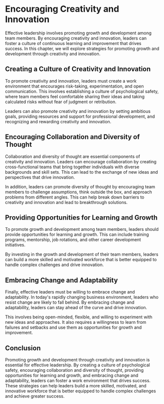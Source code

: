 Encouraging Creativity and Innovation
===================================================================================

Effective leadership involves promoting growth and development among team members. By encouraging creativity and innovation, leaders can foster a culture of continuous learning and improvement that drives success. In this chapter, we will explore strategies for promoting growth and development through creativity and innovation.

Creating a Culture of Creativity and Innovation
-----------------------------------------------

To promote creativity and innovation, leaders must create a work environment that encourages risk-taking, experimentation, and open communication. This involves establishing a culture of psychological safety, where team members feel comfortable sharing their ideas and taking calculated risks without fear of judgment or retribution.

Leaders can also promote creativity and innovation by setting ambitious goals, providing resources and support for professional development, and recognizing and rewarding creativity and innovation.

Encouraging Collaboration and Diversity of Thought
--------------------------------------------------

Collaboration and diversity of thought are essential components of creativity and innovation. Leaders can encourage collaboration by creating cross-functional teams that bring together individuals with diverse backgrounds and skill sets. This can lead to the exchange of new ideas and perspectives that drive innovation.

In addition, leaders can promote diversity of thought by encouraging team members to challenge assumptions, think outside the box, and approach problems from different angles. This can help break down barriers to creativity and innovation and lead to breakthrough solutions.

Providing Opportunities for Learning and Growth
-----------------------------------------------

To promote growth and development among team members, leaders should provide opportunities for learning and growth. This can include training programs, mentorship, job rotations, and other career development initiatives.

By investing in the growth and development of their team members, leaders can build a more skilled and motivated workforce that is better equipped to handle complex challenges and drive innovation.

Embracing Change and Adaptability
---------------------------------

Finally, effective leaders must be willing to embrace change and adaptability. In today's rapidly changing business environment, leaders who resist change are likely to fall behind. By embracing change and adaptability, leaders can stay ahead of the curve and drive innovation.

This involves being open-minded, flexible, and willing to experiment with new ideas and approaches. It also requires a willingness to learn from failures and setbacks and use them as opportunities for growth and improvement.

Conclusion
----------

Promoting growth and development through creativity and innovation is essential for effective leadership. By creating a culture of psychological safety, encouraging collaboration and diversity of thought, providing opportunities for learning and growth, and embracing change and adaptability, leaders can foster a work environment that drives success. These strategies can help leaders build a more skilled, motivated, and innovative workforce that is better equipped to handle complex challenges and achieve greater success.


